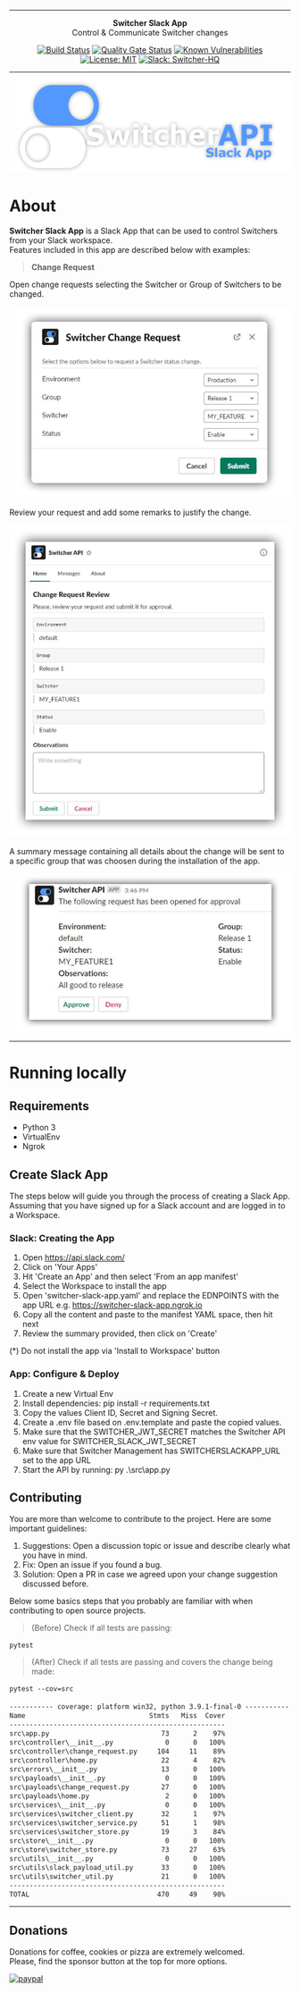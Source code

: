 ***

<div align="center">
<b>Switcher Slack App</b><br>
Control & Communicate Switcher changes
</div>

<div align="center">

[![Build Status](https://app.travis-ci.com/switcherapi/switcher-slack-app.svg?branch=master)](https://app.travis-ci.com/switcherapi/switcher-slack-app)
[![Quality Gate Status](https://sonarcloud.io/api/project_badges/measure?project=switcherapi_switcher-slack-app&metric=alert_status)](https://sonarcloud.io/dashboard?id=switcherapi_switcher-slack-app)
[![Known Vulnerabilities](https://snyk.io/test/github/switcherapi/switcher-slack-app/badge.svg)](https://snyk.io/test/github/switcherapi/switcher-slack-app)
[![License: MIT](https://img.shields.io/badge/License-MIT-yellow.svg)](https://opensource.org/licenses/MIT)
[![Slack: Switcher-HQ](https://img.shields.io/badge/slack-@switcher/hq-blue.svg?logo=slack)](https://switcher-hq.slack.com/)

</div>

***


![Switcher Slack App](https://raw.githubusercontent.com/switcherapi/switcherapi-assets/master/samples/slack/logo.png)

# About
**Switcher Slack App** is a Slack App that can be used to control Switchers from your Slack workspace.</br>
Features included in this app are described below with examples:

> **Change Request**

Open change requests selecting the Switcher or Group of Switchers to be changed.

![Slack App - Change Request](https://raw.githubusercontent.com/switcherapi/switcherapi-assets/master/samples/slack/change_request_modal.png)

Review your request and add some remarks to justify the change.

![Slack App - Change Request](https://raw.githubusercontent.com/switcherapi/switcherapi-assets/master/samples/slack/change_request_review.png)

A summary message containing all details about the change will be sent to a specific group that was choosen during the installation of the app.

![Slack App - Change Request](https://raw.githubusercontent.com/switcherapi/switcherapi-assets/master/samples/slack/change_request_approval.png)

* * *

# Running locally

## Requirements  
- Python 3
- VirtualEnv
- Ngrok

## Create Slack App

The steps below will guide you through the process of creating a Slack App.<br>
Assuming that you have signed up for a Slack account and are logged in to a Workspace.

### Slack: Creating the App

1. Open https://api.slack.com/
2. Click on 'Your Apps'
3. Hit 'Create an App' and then select 'From an app manifest'
4. Select the Workspace to install the app
5. Open 'switcher-slack-app.yaml' and replace the EDNPOINTS with the app URL e.g. https://switcher-slack-app.ngrok.io
6. Copy all the content and paste to the manifest YAML space, then hit next
7. Review the summary provided, then click on 'Create'

(*) Do not install the app via 'Install to Workspace' button

### App: Configure & Deploy
1. Create a new Virtual Env
2. Install dependencies: pip install -r requirements.txt
3. Copy the values Client ID, Secret and Signing Secret.
4. Create a .env file based on .env.template and paste the copied values.
5. Make sure that the SWITCHER_JWT_SECRET matches the Switcher API env value for SWITCHER_SLACK_JWT_SECRET
6. Make sure that Switcher Management has SWITCHERSLACKAPP_URL set to the app URL
7. Start the API by running: py .\src\app.py

## Contributing

You are more than welcome to contribute to the project. 
Here are some important guidelines:

1. Suggestions: Open a discussion topic or issue and describe clearly what you have in mind.
2. Fix: Open an issue if you found a bug.
3. Solution: Open a PR in case we agreed upon your change suggestion discussed before.

Below some basics steps that you probably are familiar with when contributing to open source projects.

> (Before) Check if all tests are passing:

```
pytest
```

> (After) Check if all tests are passing and covers the change being made:

```
pytest --cov=src

----------- coverage: platform win32, python 3.9.1-final-0 -----------
Name                               Stmts   Miss  Cover
------------------------------------------------------
src\app.py                            73      2    97%
src\controller\__init__.py             0      0   100%
src\controller\change_request.py     104     11    89%
src\controller\home.py                22      4    82%
src\errors\__init__.py                13      0   100%
src\payloads\__init__.py               0      0   100%
src\payloads\change_request.py        27      0   100%
src\payloads\home.py                   2      0   100%
src\services\__init__.py               0      0   100%
src\services\switcher_client.py       32      1    97%
src\services\switcher_service.py      51      1    98%
src\services\switcher_store.py        19      3    84%
src\store\__init__.py                  0      0   100%
src\store\switcher_store.py           73     27    63%
src\utils\__init__.py                  0      0   100%
src\utils\slack_payload_util.py       33      0   100%
src\utils\switcher_util.py            21      0   100%
------------------------------------------------------
TOTAL                                470     49    90%
```


* * *

## Donations
Donations for coffee, cookies or pizza are extremely welcomed.</br>
Please, find the sponsor button at the top for more options.

[![paypal](https://www.paypalobjects.com/en_US/i/btn/btn_donateCC_LG.gif)](https://www.paypal.com/cgi-bin/webscr?cmd=_s-xclick&hosted_button_id=9FKW64V67RKXW&source=url)